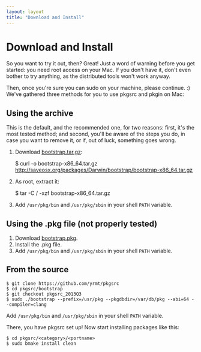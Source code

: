 ```yaml
---
layout: layout
title: "Download and Install"
---
```


Download and Install
====================

So you want to try it out, then? Great! Just a word of warning before you get started: you need root access on your Mac. If you don't have it, don't even bother to try anything, as the distributed tools won't work anyway.

Then, once you're sure you can sudo on your machine, please continue. :)
We've gathered three methods for you to use pkgsrc and pkgin on Mac:

Using the archive
-----------------

This is the default, and the recommended one, for two reasons: first, it's the most tested method; and second, you'll be aware of the steps you do, in case you want to remove it, or if, out of luck, something goes wrong.

1. Download [bootstrap.tar.gz](http://saveosx.org/packages/Darwin/bootstrap/bootstrap-x86_64.tar.gz):

      $ curl -o bootstrap-x86_64.tar.gz http://saveosx.org/packages/Darwin/bootstrap/bootstrap-x86_64.tar.gz

2. As root, extract it:

      $ tar -C / -xzf bootstrap-x86_64.tar.gz

3. Add `/usr/pkg/bin` and `/usr/pkg/sbin` in your shell `PATH` variable.

Using the .pkg file (not properly tested)
-----------------------------------------

1. Download [bootstrap.pkg](http://saveosx.org/packages/Darwin/bootstrap/bootstrap-x86_64.pkg).
2. Install the .pkg file.
3. Add `/usr/pkg/bin` and `/usr/pkg/sbin` in your shell `PATH` variable.

From the source
---------------

    $ git clone https://github.com/yrmt/pkgsrc
    $ cd pkgsrc/bootstrap
    $ git checkout pkgsrc_2013Q3
    $ sudo ./bootstrap --prefix=/usr/pkg --pkgdbdir=/var/db/pkg --abi=64 --compiler=clang

Add `/usr/pkg/bin` and `/usr/pkg/sbin` in your shell `PATH` variable.

There, you have pkgsrc set up! Now start installing packages like this:

    $ cd pkgsrc/<category>/<portname>
    $ sudo bmake install clean